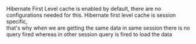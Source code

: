 Hibernate First Level cache is enabled by default, there are no configurations needed for this. Hibernate first level cache is session specific,
<br>
that's why when we are getting the same data in same session there is no query fired whereas in other session query is fired to load the data
